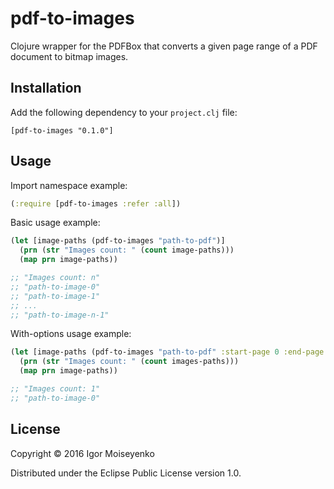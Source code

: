 # pdf-to-images

Clojure wrapper for the PDFBox that converts a given page range of a PDF document to bitmap images.

## Installation

Add the following dependency to your `project.clj` file:

    [pdf-to-images "0.1.0"]

## Usage

Import namespace example:

```clojure
(:require [pdf-to-images :refer :all])
```

Basic usage example:

```clojure
(let [image-paths (pdf-to-images "path-to-pdf")]
  (prn (str "Images count: " (count image-paths)))
  (map prn image-paths))

;; "Images count: n"
;; "path-to-image-0"
;; "path-to-image-1"
;; ...
;; "path-to-image-n-1"
```

With-options usage example:

```clojure
(let [image-paths (pdf-to-images "path-to-pdf" :start-page 0 :end-page 1 :dpi 100 :ext "jpg")]
  (prn (str "Images count: " (count images-paths)))
  (map prn image-paths))

;; "Images count: 1"
;; "path-to-image-0"
```

## License

Copyright © 2016 Igor Moiseyenko

Distributed under the Eclipse Public License version 1.0.
